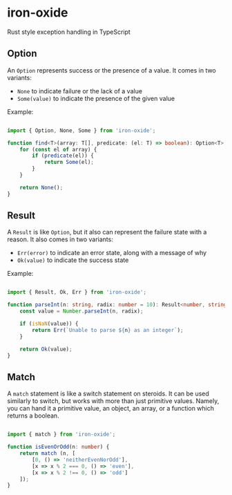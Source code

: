 # iron-oxide

Rust style exception handling in TypeScript

## Option

An `Option` represents success or the presence of a value. It comes in two variants:

- `None` to indicate failure or the lack of a value
- `Some(value)` to indicate the presence of the given value

Example:

```typescript

import { Option, None, Some } from 'iron-oxide';

function find<T>(array: T[], predicate: (el: T) => boolean): Option<T> {
    for (const el of array) {
        if (predicate(el)) {
            return Some(el);
        }
    }

    return None();
}
```

## Result

A `Result` is like `Option`, but it also can represent the failure state with a reason. It also comes in two variants:

- `Err(error)` to indicate an error state, along with a message of why
- `Ok(value)` to indicate the success state

Example:

```typescript

import { Result, Ok, Err } from 'iron-oxide';

function parseInt(n: string, radix: number = 10): Result<number, string> {
    const value = Number.parseInt(n, radix);

    if (isNaN(value)) {
        return Err(`Unable to parse ${n} as an integer`);
    }

    return Ok(value);
}
```

## Match

A `match` statement is like a switch statement on steroids. It can be used similarly to switch, but works with more than just primitive values. Namely, you can hand it a primitive value, an object, an array, or a function which returns a boolean.

```typescript

import { match } from 'iron-oxide';

function isEvenOrOdd(n: number) {
    return match (n, [
        [0, () => 'neitherEvenNorOdd'],
        [x => x % 2 === 0, () => 'even'],
        [x => x % 2 !== 0, () => 'odd']
    ]);
}
```